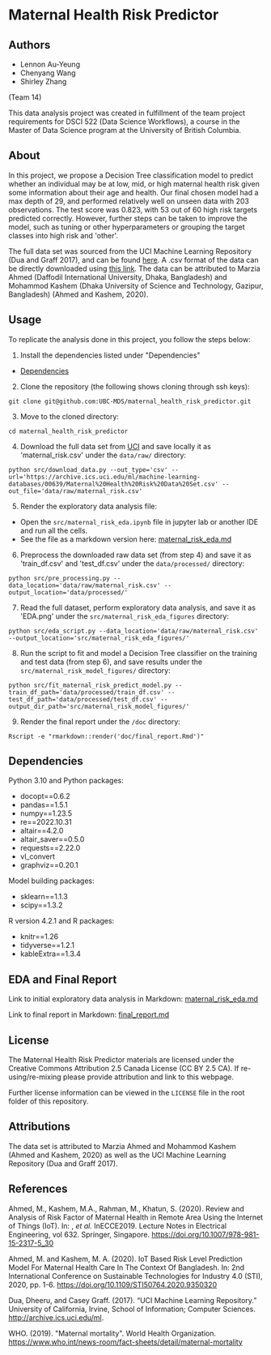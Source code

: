 # Maternal Health Risk Predictor

## Authors 

- Lennon Au-Yeung
- Chenyang Wang
- Shirley Zhang

(Team 14) 

This data analysis project was created in fulfillment of the team project requirements for DSCI 522 (Data Science Workflows), a course in the Master of Data Science program at the University of British Columbia. 

## About

In this project, we propose a Decision Tree classification model to predict whether an individual may be at low, mid, or high maternal health risk given some information about their age and health. Our final chosen model had a max depth of 29, and performed relatively well on unseen data with 203 observations. The test score was 0.823, with 53 out of 60 high risk targets predicted correctly. However, further steps can be taken to improve the model, such as tuning or other hyperparameters or grouping the target classes into high risk and 'other'. 

The full data set was sourced from the UCI Machine Learning Repository (Dua and Graff 2017), and can be found [here](https://archive.ics.uci.edu/ml/datasets/Maternal+Health+Risk+Data+Set). A .csv format of the data can be directly downloaded using [this link](https://archive.ics.uci.edu/ml/machine-learning-databases/00639/Maternal%20Health%20Risk%20Data%20Set.csv). The data can be attributed to Marzia Ahmed (Daffodil International University, Dhaka, Bangladesh) and Mohammod Kashem (Dhaka University of Science and Technology, Gazipur, Bangladesh) (Ahmed and Kashem, 2020).  

## Usage 

To replicate the analysis done in this project, you follow the steps below:

1. Install the dependencies listed under "Dependencies"

- [Dependencies](https://github.com/UBC-MDS/maternal_health_risk_predictor#dependencies)

2. Clone the repository (the following shows cloning through ssh keys):

```
git clone git@github.com:UBC-MDS/maternal_health_risk_predictor.git
```

3. Move to the cloned directory:

```
cd maternal_health_risk_predictor
```

4. Download the full data set from [UCI](https://archive.ics.uci.edu/ml/machine-learning-databases/00639/) and save locally it as 'maternal_risk.csv' under the `data/raw/` directory: 

```
python src/download_data.py --out_type='csv' --url='https://archive.ics.uci.edu/ml/machine-learning-databases/00639/Maternal%20Health%20Risk%20Data%20Set.csv' --out_file='data/raw/maternal_risk.csv'
```

5. Render the exploratory data analysis file:

- Open the `src/maternal_risk_eda.ipynb` file in jupyter lab or another IDE and run all the cells. 
- See the file as a markdown version here: [maternal_risk_eda.md](https://github.com/UBC-MDS/maternal_health_risk_predictor/blob/main/src/maternal_risk_eda.md)


6. Preprocess the downloaded raw data set (from step 4) and save it as 'train_df.csv' and 'test_df.csv' under the `data/processed/` directory:

```
python src/pre_processing.py --data_location='data/raw/maternal_risk.csv' --output_location='data/processed/'
```

7. Read the full dataset, perform exploratory data analysis, and save it as 'EDA.png' under the `src/maternal_risk_eda_figures` directory:

```
python src/eda_script.py --data_location='data/raw/maternal_risk.csv' --output_location='src/maternal_risk_eda_figures/'
```

8. Run the script to fit and model a Decision Tree classifier on the training and test data (from step 6), and save results under the `src/maternal_risk_model_figures/` directory:

```
python src/fit_maternal_risk_predict_model.py --train_df_path='data/processed/train_df.csv' --test_df_path='data/processed/test_df.csv' --output_dir_path='src/maternal_risk_model_figures/'
```

9. Render the final report under the `/doc` directory:

```
Rscript -e "rmarkdown::render('doc/final_report.Rmd')"
```

## Dependencies 

Python 3.10 and Python packages:
- docopt==0.6.2
- pandas==1.5.1
- numpy==1.23.5
- re==2022.10.31
- altair==4.2.0
- altair_saver==0.5.0
- requests==2.22.0
- vl_convert
- graphviz==0.20.1

Model building packages: 
- sklearn==1.1.3
- scipy==1.3.2

R version 4.2.1 and R packages: 
- knitr==1.26
- tidyverse==1.2.1
- kableExtra==1.3.4


## EDA and Final Report 

Link to initial exploratory data analysis in Markdown: [maternal_risk_eda.md](https://github.com/UBC-MDS/maternal_health_risk_predictor/blob/main/src/maternal_risk_eda.md)

Link to final report in Markdown: [final_report.md](https://github.com/UBC-MDS/maternal_health_risk_predictor/blob/main/doc/final_report.md)


## License

The Maternal Health Risk Predictor materials are licensed under the Creative Commons Attribution 2.5 Canada License (CC BY 2.5 CA). If re-using/re-mixing please provide attribution and link to this webpage.


Further license information can be viewed in the `LICENSE` file in the root folder of this repository.


## Attributions 

The data set is attributed to Marzia Ahmed and Mohammod Kashem (Ahmed and Kashem, 2020) as well as the UCI Machine Learning Repository (Dua and Graff 2017). 

## References 

Ahmed, M., Kashem, M.A., Rahman, M., Khatun, S. (2020). Review and Analysis of Risk Factor of Maternal Health in Remote Area Using the Internet of Things (IoT). In: , *et al.* InECCE2019. Lecture Notes in Electrical Engineering, vol 632. Springer, Singapore. https://doi.org/10.1007/978-981-15-2317-5_30

Ahmed, M. and Kashem, M. A. (2020). IoT Based Risk Level Prediction Model For Maternal Health Care In The Context Of Bangladesh. In: 2nd International Conference on Sustainable Technologies for Industry 4.0 (STI), 2020, pp. 1-6. https://doi.org/10.1109/STI50764.2020.9350320

Dua, Dheeru, and Casey Graff. (2017). “UCI Machine Learning Repository.” University of California, Irvine, School of Information; Computer Sciences. http://archive.ics.uci.edu/ml.

WHO. (2019). "Maternal mortality". World Health Organization. https://www.who.int/news-room/fact-sheets/detail/maternal-mortality